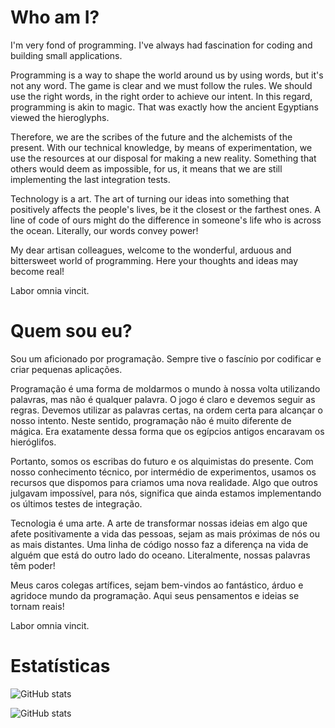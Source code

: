 # Who am I?

I'm very fond of programming. I've always had fascination for coding and building small applications.

Programming is a way to shape the world around us by using words, but it's not any word. The game is clear and we must follow the rules. We should use the right words, in the right order to achieve our intent. In this regard, programming is akin to magic. That was exactly how the ancient Egyptians viewed the hieroglyphs.

Therefore, we are the scribes of the future and the alchemists of the present. With our technical knowledge, by means of experimentation, we use the resources at our disposal for making a new reality. Something that others would deem as impossible, for us, it means that we are still implementing the last integration tests.

Technology is a art. The art of turning our ideas into something that positively affects the people's lives, be it the closest or the farthest ones. A line of code of ours might do the difference in someone's life who is across the ocean. Literally, our words convey power!

My dear artisan colleagues, welcome to the wonderful, arduous and bittersweet world of programming. Here your thoughts and ideas may become real!

Labor omnia vincit.

# Quem sou eu?

Sou um aficionado por programação. Sempre tive o fascínio por codificar e criar pequenas aplicações.

Programação é uma forma de moldarmos o mundo à nossa volta utilizando palavras, mas não é qualquer palavra. O jogo é claro e devemos seguir as regras. Devemos utilizar as palavras certas, na ordem certa para alcançar o nosso intento. Neste sentido, programação não é muito diferente de mágica. Era exatamente dessa forma que os egípcios antigos encaravam os hieróglifos.

Portanto, somos os escribas do futuro e os alquimistas do presente. Com nosso conhecimento técnico, por intermédio de experimentos, usamos os recursos que dispomos para criamos uma nova realidade. Algo que outros julgavam impossível, para nós, significa que ainda estamos implementando os últimos testes de integração.

Tecnologia é uma arte. A arte de transformar nossas ideias em algo que afete positivamente a vida das pessoas, sejam as mais próximas de nós ou as mais distantes. Uma linha de código nosso faz a diferença na vida de alguém que está do outro lado do oceano. Literalmente, nossas palavras têm poder!

Meus caros colegas artífices, sejam bem-vindos ao fantástico, árduo e agridoce mundo da programação. Aqui seus pensamentos e ideias se tornam reais!

Labor omnia vincit.

# Estatísticas

![GitHub stats](https://github-readme-stats.vercel.app/api?username=marivaldosena&show_icons=true)

![GitHub stats](https://github-readme-stats.vercel.app/api/top-langs/?username=marivaldosena&layout=compact&langs_count=10)
